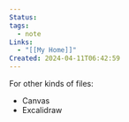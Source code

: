 ```yaml
---
Status: 
tags:
  - note
Links:
  - "[[My Home]]"
Created: 2024-04-11T06:42:59
---
```

For other kinds of files:
- Canvas
- Excalidraw